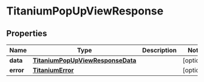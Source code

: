 

# TitaniumPopUpViewResponse


## Properties

| Name | Type | Description | Notes |
|------------ | ------------- | ------------- | -------------|
|**data** | [**TitaniumPopUpViewResponseData**](TitaniumPopUpViewResponseData.md) |  |  [optional] |
|**error** | [**TitaniumError**](TitaniumError.md) |  |  [optional] |



